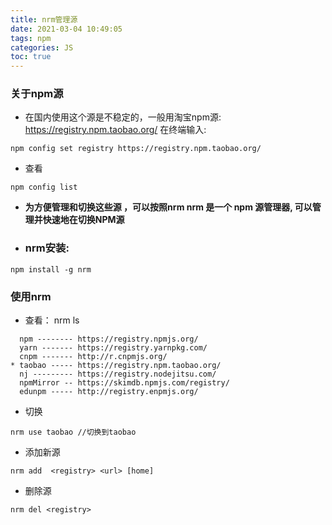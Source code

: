 ```yaml
---
title: nrm管理源
date: 2021-03-04 10:49:05
tags: npm
categories: JS
toc: true
---
```



### 关于npm源
-  在国内使用这个源是不稳定的，一般用淘宝npm源: https://registry.npm.taobao.org/
在终端输入: 

```
npm config set registry https://registry.npm.taobao.org/
```

- 查看
```
npm config list
```

- **为方便管理和切换这些源 ，可以按照nrm nrm 是一个 npm 源管理器, 可以管理并快速地在切换NPM源**


- ### nrm安装:

```
npm install -g nrm
```


### 使用nrm

- 查看： nrm ls

```
  npm -------- https://registry.npmjs.org/
  yarn ------- https://registry.yarnpkg.com/
  cnpm ------- http://r.cnpmjs.org/
* taobao ----- https://registry.npm.taobao.org/
  nj --------- https://registry.nodejitsu.com/
  npmMirror -- https://skimdb.npmjs.com/registry/
  edunpm ----- http://registry.enpmjs.org/
```

- 切换
```
nrm use taobao //切换到taobao
```
- 添加新源

```
nrm add  <registry> <url> [home]
```

- 删除源

```
nrm del <registry>
```